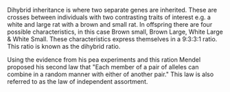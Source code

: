 Dihybrid inheritance is where two separate genes are inherited. These are crosses between individuals with two contrasting traits of interest e.g. a white and large rat with a brown and small rat. In offspring there are four possible characteristics, in this case Brown small, Brown Large, White Large & White Small. These characteristics express themselves in a 9:3:3:1 ratio. This ratio is known as the dihybrid ratio.

Using the evidence from his pea experiments and this ration Mendel proposed his second law that "Each member of a pair of alleles can combine in a random manner with either of another pair." This law is also referred to as the law of independent assortment.